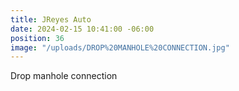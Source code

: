 ```yaml
---
title: JReyes Auto
date: 2024-02-15 10:41:00 -06:00
position: 36
image: "/uploads/DROP%20MANHOLE%20CONNECTION.jpg"
---
```


Drop manhole connection